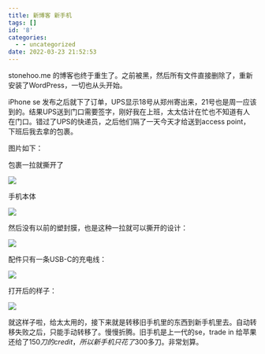 ```yaml
---
title: 新博客 新手机
tags: []
id: '8'
categories:
  - - uncategorized
date: 2022-03-23 21:52:53
---
```


stonehoo.me 的博客也终于重生了。之前被黑，然后所有文件直接删除了，重新安装了WordPress，一切也从头开始。

iPhone se 发布之后就下了订单，UPS显示18号从郑州寄出来，21号也是周一应该到的。结果UPS送到门口需要签字，刚好我在上班，太太估计在忙也不知道有人在门口。错过了UPS的快递员，之后他们隔了一天今天才给送到access point，下班后我去拿的包裹。

图片如下：

包裹一拉就撕开了

![](https://www.stonehoo.me/wp-content/uploads/2022/03/IMG_7581-768x1024.jpg)

手机本体

![](https://www.stonehoo.me/wp-content/uploads/2022/03/IMG_7582-768x1024.jpg)

然后没有以前的塑封膜，也是这种一拉就可以撕开的设计：

![](https://www.stonehoo.me/wp-content/uploads/2022/03/IMG_7597-768x1024.jpg)

配件只有一条USB-C的充电线：

![](https://www.stonehoo.me/wp-content/uploads/2022/03/IMG_7599-768x1024.jpg)

打开后的样子：

![](https://www.stonehoo.me/wp-content/uploads/2022/03/IMG_7598-768x1024.jpg)

就这样子啦，给太太用的，接下来就是转移旧手机里的东西到新手机里去。自动转移失败之后，只能手动转移了。慢慢折腾。旧手机是上一代的se，trade in 给苹果还给了$150刀的credit，所以新手机只花了$300多刀。非常划算。